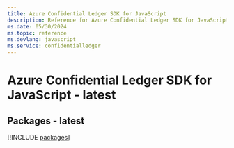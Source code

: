 ```yaml
---
title: Azure Confidential Ledger SDK for JavaScript
description: Reference for Azure Confidential Ledger SDK for JavaScript
ms.date: 05/30/2024
ms.topic: reference
ms.devlang: javascript
ms.service: confidentialledger
---
```

# Azure Confidential Ledger SDK for JavaScript - latest
## Packages - latest
[!INCLUDE [packages](confidential-ledger-index.md)]